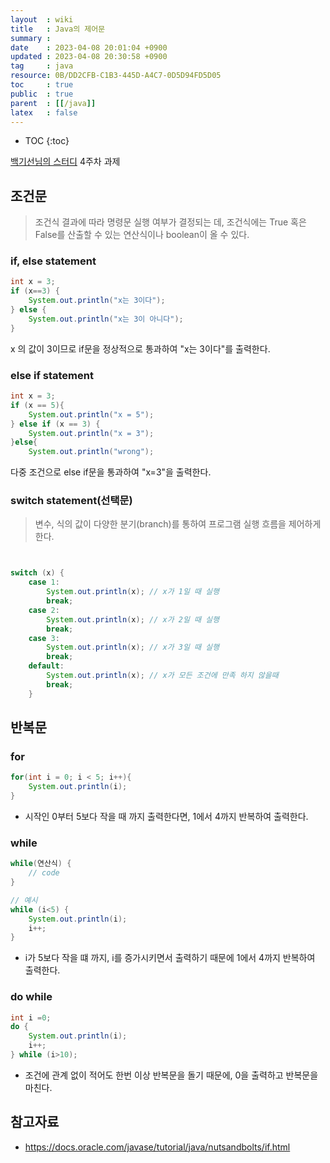 ```yaml
---
layout  : wiki
title   : Java의 제어문 
summary : 
date    : 2023-04-08 20:01:04 +0900
updated : 2023-04-08 20:30:58 +0900
tag     : java
resource: 0B/DD2CFB-C1B3-445D-A4C7-0D5D94FD5D05
toc     : true
public  : true
parent  : [[/java]]
latex   : false
---
```

* TOC
{:toc}

[백기선님의 스터디](https://github.com/whiteship/live-study/issues/4) 4주차 과제

## 조건문
 
> 조건식 결과에 따라 명령문 실행 여부가 결정되는 데, 조건식에는 True 혹은 False를 산출할 수 있는 연산식이나 boolean이 올 수 있다.

### if, else statement

```java
int x = 3;
if (x==3) {
    System.out.println("x는 3이다");
} else {
    System.out.println("x는 3이 아니다");
}
```

x 의 값이 3이므로 if문을 정상적으로 통과하여 "x는 3이다"를 출력한다.

### else if statement

```java
int x = 3;
if (x == 5){
    System.out.println("x = 5");
} else if (x == 3) {
    System.out.println("x = 3");
}else{
    System.out.println("wrong");
```

다중 조건으로 else if문을 통과하여 "x=3"을 출력한다.

### switch statement(선택문)

> 변수, 식의 값이 다양한 분기(branch)를 통하여 프로그램 실행 흐름을 제어하게 한다.

```java


switch (x) {
    case 1:
        System.out.println(x); // x가 1일 때 실행
        break;
    case 2:
        System.out.println(x); // x가 2일 때 실행
        break;
    case 3:
        System.out.println(x); // x가 3일 때 실행
        break;
    default:
        System.out.println(x); // x가 모든 조건에 만족 하지 않을때 
        break;
    }
```

## 반복문

### for 

```java
for(int i = 0; i < 5; i++){
    System.out.println(i);
}
```

- 시작인 0부터 5보다 작을 때 까지 출력한다면, 1에서 4까지 반복하여 출력한다.

### while

```java
while(연산식) {
    // code 
}

// 예시
while (i<5) {
    System.out.println(i);
    i++;
}
```

- i가 5보다 작을 떄 까지, i를 증가시키면서 출력하기 때문에 1에서 4까지 반복하여 출력한다.

### do while

```java
int i =0;
do {
    System.out.println(i);
    i++;
} while (i>10);
```

- 조건에 관계 없이 적어도 한번 이상 반복문을 돌기 때문에, 0을 출력하고 반복문을 마친다.


## 참고자료

- https://docs.oracle.com/javase/tutorial/java/nutsandbolts/if.html
